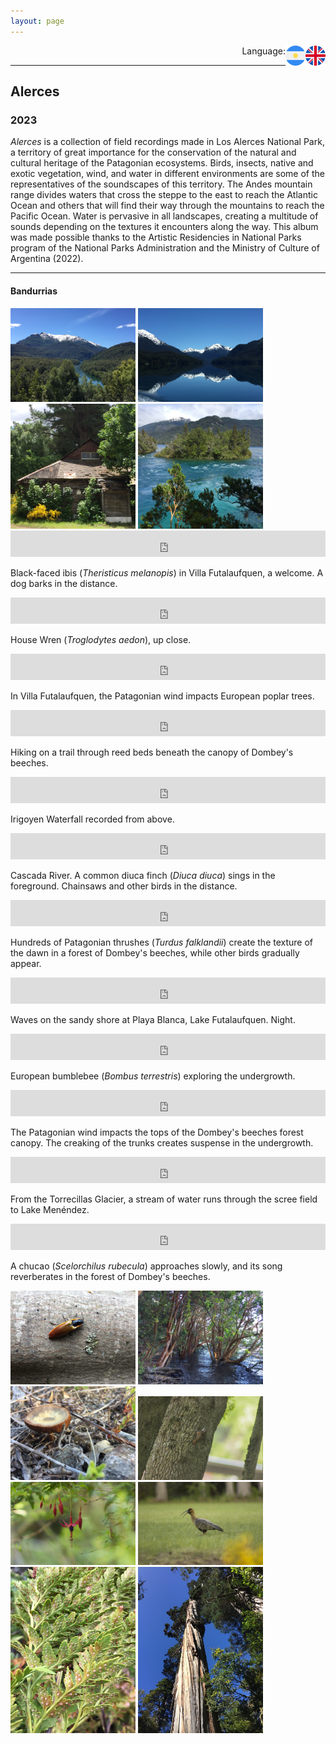 ```yaml
---
layout: page
---
```


<p align="right">Language:
<a href="https://pepiamodeo.github.io/en/soundscapes/alerces.html">
<img alt="EN" src="../../img/united-kingdom.png" width="32" height="32" align="right">
</a>
<a href="https://pepiamodeo.github.io/es/soundscapes/alerces.html">
<img alt="ES" src="../../img/argentina.png" width="32" height="32" align="right">
</a>
</p>

****

## Alerces
### 2023

_Alerces_ is a collection of field recordings made in Los Alerces National Park, a territory of great importance for the conservation of the natural and cultural heritage of the Patagonian ecosystems. Birds, insects, native and exotic vegetation, wind, and water in different environments are some of the representatives of the soundscapes of this territory. The Andes mountain range divides waters that cross the steppe to the east to reach the Atlantic Ocean and others that will find their way through the mountains to reach the Pacific Ocean. Water is pervasive in all landscapes, creating a multitude of sounds depending on the textures it encounters along the way. This album was made possible thanks to the Artistic Residencies in National Parks program of the National Parks Administration and the Ministry of Culture of Argentina (2022).

****

#### Bandurrias

<img src="../../photo/MG_5833.JPG" width="200">
<img src="../../photo/MG_6288.JPG" width="200">
<img src="../../photo/MG_5883.JPG" width="200">
<img src="../../photo/MG_5937.JPG" width="200">

<iframe style="border: 0; width: 100%; height: 42px;" src="https://bandcamp.com/EmbeddedPlayer/album=469038166/size=small/bgcol=ffffff/linkcol=0687f5/track=2611238221/transparent=true/" seamless><a href="https://pepiamodeo.bandcamp.com/album/alerces">Alerces by Pepi Amodeo</a></iframe>

Black-faced ibis (_Theristicus melanopis_) in Villa Futalaufquen, a welcome. A dog barks in the distance.

<iframe style="border: 0; width: 100%; height: 42px;" src="https://bandcamp.com/EmbeddedPlayer/album=469038166/size=small/bgcol=ffffff/linkcol=0687f5/track=1818603113/transparent=true/" seamless><a href="https://pepiamodeo.bandcamp.com/album/alerces">Alerces by Pepi Amodeo</a></iframe>

House Wren (_Troglodytes aedon_), up close.

<iframe style="border: 0; width: 100%; height: 42px;" src="https://bandcamp.com/EmbeddedPlayer/album=469038166/size=small/bgcol=ffffff/linkcol=0687f5/track=4042333825/transparent=true/" seamless><a href="https://pepiamodeo.bandcamp.com/album/alerces">Alerces by Pepi Amodeo</a></iframe>

In Villa Futalaufquen, the Patagonian wind impacts European poplar trees.

<iframe style="border: 0; width: 100%; height: 42px;" src="https://bandcamp.com/EmbeddedPlayer/album=469038166/size=small/bgcol=ffffff/linkcol=0687f5/track=3009332904/transparent=true/" seamless><a href="https://pepiamodeo.bandcamp.com/album/alerces">Alerces by Pepi Amodeo</a></iframe>

Hiking on a trail through reed beds beneath the canopy of Dombey's beeches.

<iframe style="border: 0; width: 100%; height: 42px;" src="https://bandcamp.com/EmbeddedPlayer/album=469038166/size=small/bgcol=ffffff/linkcol=0687f5/track=2438782256/transparent=true/" seamless><a href="https://pepiamodeo.bandcamp.com/album/alerces">Alerces by Pepi Amodeo</a></iframe>

Irigoyen Waterfall recorded from above.

<iframe style="border: 0; width: 100%; height: 42px;" src="https://bandcamp.com/EmbeddedPlayer/album=469038166/size=small/bgcol=ffffff/linkcol=0687f5/track=2227089749/transparent=true/" seamless><a href="https://pepiamodeo.bandcamp.com/album/alerces">Alerces by Pepi Amodeo</a></iframe>

Cascada River. A common diuca finch (_Diuca diuca_) sings in the foreground. Chainsaws and other birds in the distance.

<iframe style="border: 0; width: 100%; height: 42px;" src="https://bandcamp.com/EmbeddedPlayer/album=469038166/size=small/bgcol=ffffff/linkcol=0687f5/track=587328427/transparent=true/" seamless><a href="https://pepiamodeo.bandcamp.com/album/alerces">Alerces by Pepi Amodeo</a></iframe>

Hundreds of Patagonian thrushes (_Turdus falklandii_) create the texture of the dawn in a forest of Dombey's beeches, while other birds gradually appear.

<iframe style="border: 0; width: 100%; height: 42px;" src="https://bandcamp.com/EmbeddedPlayer/album=469038166/size=small/bgcol=ffffff/linkcol=0687f5/track=1834870318/transparent=true/" seamless><a href="https://pepiamodeo.bandcamp.com/album/alerces">Alerces by Pepi Amodeo</a></iframe>

Waves on the sandy shore at Playa Blanca, Lake Futalaufquen. Night.

<iframe style="border: 0; width: 100%; height: 42px;" src="https://bandcamp.com/EmbeddedPlayer/album=469038166/size=small/bgcol=ffffff/linkcol=0687f5/track=2243329694/transparent=true/" seamless><a href="https://pepiamodeo.bandcamp.com/album/alerces">Alerces by Pepi Amodeo</a></iframe>

European bumblebee (_Bombus terrestris_) exploring the undergrowth.

<iframe style="border: 0; width: 100%; height: 42px;" src="https://bandcamp.com/EmbeddedPlayer/album=469038166/size=small/bgcol=ffffff/linkcol=0687f5/track=2871134859/transparent=true/" seamless><a href="https://pepiamodeo.bandcamp.com/album/alerces">Alerces by Pepi Amodeo</a></iframe>

The Patagonian wind impacts the tops of the Dombey's beeches forest canopy. The creaking of the trunks creates suspense in the undergrowth.

<iframe style="border: 0; width: 100%; height: 42px;" src="https://bandcamp.com/EmbeddedPlayer/album=469038166/size=small/bgcol=ffffff/linkcol=0687f5/track=2981106985/transparent=true/" seamless><a href="https://pepiamodeo.bandcamp.com/album/alerces">Alerces by Pepi Amodeo</a></iframe>

From the Torrecillas Glacier, a stream of water runs through the scree field to Lake Menéndez.

<iframe style="border: 0; width: 100%; height: 42px;" src="https://bandcamp.com/EmbeddedPlayer/album=469038166/size=small/bgcol=ffffff/linkcol=0687f5/track=1486914212/transparent=true/" seamless><a href="https://pepiamodeo.bandcamp.com/album/alerces">Alerces by Pepi Amodeo</a></iframe>

A chucao (_Scelorchilus rubecula_) approaches slowly, and its song reverberates in the forest of Dombey's beeches.


<img src="../../photo/MG_6034.JPG" width="200">
<img src="../../photo/MG_6182.JPG" width="200">

<img src="../../photo/MG_6304.JPG" width="200">
<img src="../../photo/MG_9183.JPG" width="200">

<img src="../../photo/MG_9462.JPG" width="200">
<img src="../../photo/MG_9167.jpg" width="200">

<img src="../../photo/MG_6059.JPG" width="200">
<img src="../../photo/MG_6241.JPG" width="200">

